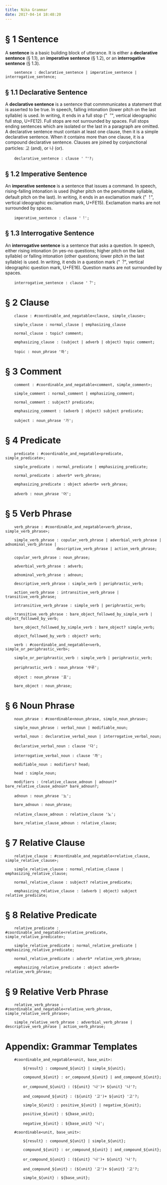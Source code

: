 ```yaml
---
title: Nika Grammar
date: 2017-04-14 18:48:20
---
```


# § 1 Sentence

A **sentence** is a basic building block of utterance. It is either a **declarative sentence** (§ 1.1), an **imperative sentence** (§ 1.2), or an **interrogative sentence** (§ 1.3).

```
    sentence : declarative_sentence | imperative_sentence | interrogative_sentence;
```

## § 1.1 Declarative Sentence

A **declarative sentence** is a sentence that commmunicates a statement that is asserted to be true. In speech, falling intonation (lower pitch on the last syllable) is used. In writing, it ends in a full stop ("︒", vertical ideographic full stop, U+FE12). Full stops are not surrounded by spaces. Full stops ending sentences which are isolated or the last in a paragraph are omitted. A declarative sentence must contain at least one clause, then it is a simple declarative sentence. When it contains more than one clause, it is a compound declarative sentence. Clauses are joined by conjunctional particles: 고 (and), or 나 (or).

```
    declarative_sentence : clause '︒'?;
```

## § 1.2 Imperative Sentence

An **imperative sentence** is a sentence that issues a command. In speech, rising-falling intonation is used (higher pitch on the penultimate syllable, default pitch on the last). In writing, it ends in an exclamation mark ("︕", vertical ideographic exclamation mark, U+FE15). Exclamation marks are not surrounded by spaces.

```
    imperative_sentence : clause '︕';
```

## § 1.3 Interrogative Sentence

An **interrogative sentence** is a sentence that asks a question. In speech, either rising intonation (in yes-no questions; higher pitch on the last syllable) or falling intonation (other questions; lower pitch in the last syllable) is used. In writing, it ends in a question mark ("︖", vertical ideographic question mark, U+FE16). Question marks are not surrounded by spaces.

```
    interrogative_sentence : clause '︖';
```

# § 2 Clause

```
    clause : #coordinable_and_negatable<clause, simple_clause>;

    simple_clause : normal_clause | emphasizing_clause

    normal_clause : topic? comment;

    emphasizing_clause : (subject | adverb | object) topic comment;

    topic : noun_phrase '하';
```

# § 3 Comment

```
    comment : #coordinable_and_negatable<comment, simple_comment>;

    simple_comment : normal_comment | emphasizing_comment;

    normal_comment : subject? predicate;

    emphasizing_comment : (adverb | object) subject predicate;

    subject : noun_phrase '가';
```

# § 4 Predicate

```
    predicate : #coordinable_and_negatable<predicate, simple_predicate>;

    simple_predicate : normal_predicate | emphasizing_predicate;

    normal_predicate : adverb* verb_phrase;

    emphasizing_predicate : object adverb+ verb_phrase;

    adverb : noun_phrase '어';
```

# § 5 Verb Phrase

```
    verb_phrase : #coordinable_and_negatable<verb_phrase, simple_verb_phrase>;

    simple_verb_phrase : copular_verb_phrase | adverbial_verb_phrase | adnominal_verb_phrase |
                       descriptive_verb_phrase | action_verb_phrase;

    copular_verb_phrase : noun_phrase;

    adverbial_verb_phrase : adverb;

    adnominal_verb_phrase : adnoun;

    descriptive_verb_phrase : simple_verb | periphrastic_verb;

    action_verb_phrase : intransitive_verb_phrase | transitive_verb_phrase;

    intransitive_verb_phrase : simple_verb | periphrastic_verb;

    transitive_verb_phrase : bare_object_followed_by_simple_verb | object_followed_by_verb;

    bare_object_followed_by_simple_verb : bare_object? simple_verb;

    object_followed_by_verb : object? verb;

    verb : #coordinable_and_negatable<verb, simple_or_periphrastic_verb>;

    simple_or_periphrastic_verb : simple_verb | periphrastic_verb;

    periphrastic_verb : noun_phrase '쑤루';

    object : noun_phrase '호';

    bare_object : noun_phrase;
```

# § 6 Noun Phrase 

```
    noun_phrase : #coordinable<noun_phrase, simple_noun_phrase>;

    simple_noun_phrase : verbal_noun | modifiable_noun;
    
    verbal_noun : declarative_verbal_noun | interrogative_verbal_noun;
    
    declarative_verbal_noun : clause '다';
    
    interrogative_verbal_noun : clause '까';

    modifiable_noun : modifiers? head;

    head : simple_noun;

    modifiers : (relative_clause_adnoun | adnoun)* bare_relative_clause_adnoun* bare_adnoun?;

    adnoun : noun_phrase '노';

    bare_adnoun : noun_phrase;

    relative_clause_adnoun : relative_clause '노';

    bare_relative_clause_adnoun : relative_clause;
```

# § 7 Relative Clause

```
    relative_clause : #coordinable_and_negatable<relative_clause, simple_relative_clause>;

    simple_relative_clause : normal_relative_clause | emphasizing_relative_clause;

    normal_relative_clause : subject? relative_predicate;

    emphasizing_relative_clause : (adverb | object) subject relative_predicate;
```

# § 8 Relative Predicate

```
    relative_predicate : #coordinable_and_negatable<relative_predicate, simple_relative_predicate>;

    simple_relative_predicate : normal_relative_predicate | emphasizing_relative_predicate;

    normal_relative_predicate : adverb* relative_verb_phrase;

    emphasizing_relative_predicate : object adverb+ relative_verb_phrase;
```

# § 9 Relative Verb Phrase

```
    relative_verb_phrase : #coordinable_and_negatable<relative_verb_phrase, simple_relative_verb_phrase>;

    simple_relative_verb_phrase : adverbial_verb_phrase | descriptive_verb_phrase | action_verb_phrase;
```

# Appendix: Grammar Templates

```
    #coordinable_and_negatable<unit, base_unit>:

        ${result} : compound_${unit} | simple_${unit};

        compound_${unit} : or_compound_${unit} | and_compound_${unit};

        or_compound_${unit} : (${unit} '나')+ ${unit} '나'?;

        and_compound_${unit} : (${unit} '고')+ ${unit} '고'?;

        simple_${unit} : positive_${unit} | negative_${unit};

        positive_${unit} : ${base_unit};

        negative_${unit} : ${base_unit} '니';

    #coordinable<unit, base_unit>:

        ${result} : compound_${unit} | simple_${unit};

        compound_${unit} : or_compound_${unit} | and_compound_${unit};

        or_compound_${unit} : (${unit} '나')+ ${unit} '나'?;

        and_compound_${unit} : (${unit} '고')+ ${unit} '고'?;

        simple_${unit} : ${base_unit};
```


